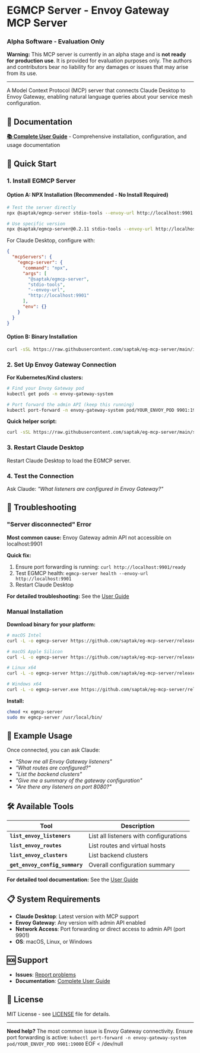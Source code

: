 # EGMCP Server - Envoy Gateway MCP Server

### **Alpha Software - Evaluation Only**

**Warning:** This MCP server is currently in an alpha stage and is **not ready for production use**. It is provided for evaluation purposes only. The authors and contributors bear no liability for any damages or issues that may arise from its use.

---

A Model Context Protocol (MCP) server that connects Claude Desktop to Envoy Gateway, enabling natural language queries about your service mesh configuration.

## 📖 Documentation

**[📚 Complete User Guide](USER_GUIDE.md)** - Comprehensive installation, configuration, and usage documentation

## 🚀 Quick Start

### 1. Install EGMCP Server

#### Option A: NPX Installation (Recommended - No Install Required)

```bash
# Test the server directly
npx @saptak/egmcp-server stdio-tools --envoy-url http://localhost:9901

# Use specific version
npx @saptak/egmcp-server@0.2.11 stdio-tools --envoy-url http://localhost:9901
```

For Claude Desktop, configure with:
```json
{
  "mcpServers": {
    "egmcp-server": {
      "command": "npx",
      "args": [
        "@saptak/egmcp-server",
        "stdio-tools",
        "--envoy-url",
        "http://localhost:9901"
      ],
      "env": {}
    }
  }
}
```

#### Option B: Binary Installation

```bash
curl -sSL https://raw.githubusercontent.com/saptak/eg-mcp-server/main/install.sh | bash
```

### 2. Set Up Envoy Gateway Connection

**For Kubernetes/Kind clusters:**
```bash
# Find your Envoy Gateway pod
kubectl get pods -n envoy-gateway-system

# Port forward the admin API (keep this running)
kubectl port-forward -n envoy-gateway-system pod/YOUR_ENVOY_POD 9901:19000
```

**Quick helper script:**
```bash
curl -sSL https://raw.githubusercontent.com/saptak/eg-mcp-server/main/setup-envoy.sh | bash
```

### 3. Restart Claude Desktop

Restart Claude Desktop to load the EGMCP server.

### 4. Test the Connection

Ask Claude: *"What listeners are configured in Envoy Gateway?"*

## 🔧 Troubleshooting

### "Server disconnected" Error

**Most common cause:** Envoy Gateway admin API not accessible on localhost:9901

**Quick fix:**
1. Ensure port forwarding is running: `curl http://localhost:9901/ready`
2. Test EGMCP health: `egmcp-server health --envoy-url http://localhost:9901`
3. Restart Claude Desktop

**For detailed troubleshooting:** See the [User Guide](USER_GUIDE.md#troubleshooting)

### Manual Installation

**Download binary for your platform:**

```bash
# macOS Intel
curl -L -o egmcp-server https://github.com/saptak/eg-mcp-server/releases/latest/download/egmcp-server-darwin-amd64

# macOS Apple Silicon  
curl -L -o egmcp-server https://github.com/saptak/eg-mcp-server/releases/latest/download/egmcp-server-darwin-arm64

# Linux x64
curl -L -o egmcp-server https://github.com/saptak/eg-mcp-server/releases/latest/download/egmcp-server-linux-amd64

# Windows x64
curl -L -o egmcp-server.exe https://github.com/saptak/eg-mcp-server/releases/latest/download/egmcp-server-windows-amd64.exe
```

**Install:**
```bash
chmod +x egmcp-server
sudo mv egmcp-server /usr/local/bin/
```

## 💬 Example Usage

Once connected, you can ask Claude:

- *"Show me all Envoy Gateway listeners"*
- *"What routes are configured?"*
- *"List the backend clusters"*
- *"Give me a summary of the gateway configuration"*
- *"Are there any listeners on port 8080?"*

## 🛠 Available Tools

| Tool | Description |
|------|-------------|
| **`list_envoy_listeners`** | List all listeners with configurations |
| **`list_envoy_routes`** | List routes and virtual hosts |
| **`list_envoy_clusters`** | List backend clusters |
| **`get_envoy_config_summary`** | Overall configuration summary |

**For detailed tool documentation:** See the [User Guide](USER_GUIDE.md#available-tools)

## 📋 System Requirements

- **Claude Desktop**: Latest version with MCP support
- **Envoy Gateway**: Any version with admin API enabled
- **Network Access**: Port forwarding or direct access to admin API (port 9901)
- **OS**: macOS, Linux, or Windows

## 🆘 Support

- **Issues**: [Report problems](https://github.com/saptak/eg-mcp-server/issues)
- **Documentation**: [Complete User Guide](USER_GUIDE.md)

## 📄 License

MIT License - see [LICENSE](LICENSE) file for details.

---

**Need help?** The most common issue is Envoy Gateway connectivity. Ensure port forwarding is active: `kubectl port-forward -n envoy-gateway-system pod/YOUR_ENVOY_POD 9901:19000`
EOF < /dev/null
